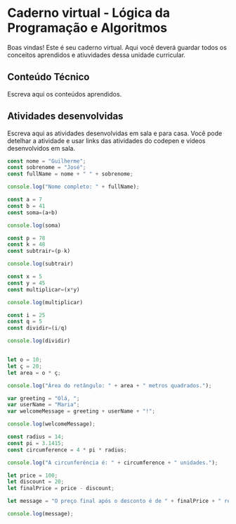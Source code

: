 # Caderno virtual - Lógica da Programação e Algoritmos
Boas vindas! Este é seu caderno virtual. Aqui você deverá guardar todos os conceitos aprendidos e atiuvidades dessa unidade curricular. 


## Conteúdo Técnico
Escreva aqui os conteúdos aprendidos.



## Atividades desenvolvidas
Escreva aqui as atividades desenvolvidas em sala e para casa. Você pode detelhar a atividade e usar links das atividades do codepen e vídeos desenvolvidos em sala. 
```js
const nome = "Guilherme";
const sobrenome = "José";
const fullName = nome + " " + sobrenome; 

console.log("Nome completo: " + fullName);

const a = 7
const b = 41
const soma=(a+b)

console.log(soma)

const p = 78
const k = 48
const subtrair=(p-k)

console.log(subtrair)

const x = 5
const y = 45
const multiplicar=(x*y)

console.log(multiplicar)

const i = 25
const q = 5
const dividir=(i/q)

console.log(dividir)


let o = 10;
let ç = 20;
let area = o * ç; 

console.log("Área do retângulo: " + area + " metros quadrados."); 

var greeting = "Olá, ";
var userName = "Maria";
var welcomeMessage = greeting + userName + "!"; 

console.log(welcomeMessage); 

const radius = 14;
const pi = 3.1415;
const circumference = 4 * pi * radius; 

console.log("A circunferência é: " + circumference + " unidades."); 

let price = 100;
let discount = 20;
let finalPrice = price - discount;

let message = "O preço final após o desconto é de " + finalPrice + " reais."; 

console.log(message);
